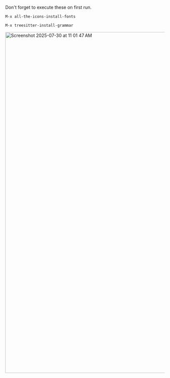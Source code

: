 Don't forget to execute these on first run.
```
M-x all-the-icons-install-fonts
```
```
M-x treesitter-install-grammar
```
<img width="1728" height="1078" alt="Screenshot 2025-07-30 at 11 01 47 AM" src="https://github.com/user-attachments/assets/c7462dcb-4761-469c-8e49-8365924c46af" />

